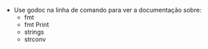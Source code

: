 - Use godoc na linha de comando para ver a documentação sobre:
    - fmt
    - fmt Print
    - strings
    - strconv